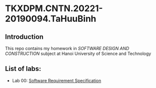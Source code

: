 # TKXDPM.CNTN.20221-20190094.TaHuuBinh

## Introduction
This repo contains my homework in *SOFTWARE DESIGN AND CONSTRUCTION* subject at Hanoi University of Science and Technology 

## List of labs:

+ Lab 00: <a href="[https://www.google.com/](https://github.com/Tahuubinh/TKXDPM.CNTN.20221-20190094.TaHuuBinh/tree/main/Requirement%20Analysis)" target="_blank">Software	Requirement	Specification</a>

